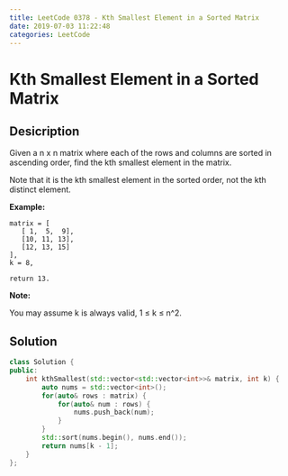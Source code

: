 ```yaml
---
title: LeetCode 0378 - Kth Smallest Element in a Sorted Matrix
date: 2019-07-03 11:22:48
categories: LeetCode
---
```

# Kth Smallest Element in a Sorted Matrix

<!--more-->

## Desicription


Given a n x n matrix where each of the rows and columns are sorted in ascending order, find the kth smallest element in the matrix.

Note that it is the kth smallest element in the sorted order, not the kth distinct element.

**Example:**

```
matrix = [
   [ 1,  5,  9],
   [10, 11, 13],
   [12, 13, 15]
],
k = 8,

return 13.
```

**Note:**


You may assume k is always valid, 1 ≤ k ≤ n^2.

## Solution

```cpp
class Solution {
public:
    int kthSmallest(std::vector<std::vector<int>>& matrix, int k) {
        auto nums = std::vector<int>();
        for(auto& rows : matrix) {
            for(auto& num : rows) {
                nums.push_back(num);
            }
        }
        std::sort(nums.begin(), nums.end());
        return nums[k - 1];
    }
};
```